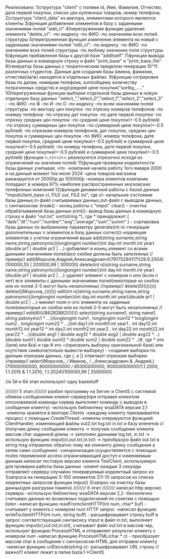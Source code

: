 Реализовано:
1)структура "client" с полями id, Имя, Фамилия, Отчество, дата первой покупки, список цен купленных товаров, номер телефона;
2)структура "client_data" из вектора, элементами которого являются клиенты
3)функция добавления элементов в базу с заданными значениями полей "add_cl"
4)перегруженная функция удаления элемента "delete_cl":
-по индексу 
-по ФИО
-по значениям всех полей структуры
5)перегруженная функция изменения элемента на новый с заданными значениями полей "edit_cl":
-по индексу 
-по ФИО
-по значениям всех полей структуры
-по любому значению поля структуры
6)функция прибавления базы к другой базе "additself"
7)функции вывода базы данных в командную строку и файл "print_base" и "print_base_file"
8)генератор базы данных с теоретическим пределом генерации 10^11 различных студентов. Данные для создания базы (имена, фамилии, отчества)(м/ж) находятся в отдельных файлах.
9)функции сотрировки базы по датам, номерам телефона, sum(общему количеству потраченных средств) и avg(средней цене покупки)"sortby_....."
10)перегруженные функции выборки отдельной базы данных в новую отдельную базу данных "select_","select_0","select_1","select_2","select_3" :
-по ФИО
-по Ф
-по И
-по О
-по индексу
-по всем значениям полей структуры
-по вектору цен покупок
-по отрезку номеров телефонов
-по номеру телефона
-по отрезку дат покупок
-по дате первой покупки
-по отрезку средних цен покупок
-по средней цене покупок(+-0.5 рублей)
-по отрезку суммарных цен покупок
-по суммарной цене покупок(+-0.5 рублей)
-по отрезкам номеров телефонов, дат покупок, средних цен покупок и суммарных цен покупок
-по ФИО, номеру телефона, дате первой покупки, средней цене покупки(+-0.5 рублей) и суммарной цене покупки(+-0.5 рублей)
-по номеру телефона, дате первой покупки, средней цене покупки(+-0.5 рублей) и суммарной цене покупки(+-0.5 рублей)
(функции >,</<=/>= реализуются отрезочно исходя из ограничений на значения полей)
11)функция проверки корректности базы данных учитывая, что:
-компания начала работу 1ого января 2000 и на данный момент 1ое июля 2024
-цена товаров магазина ранжируется от 20000р до 500000р
-номера клиентов компании попадают в номера 97% наиболее распространенных московских телефонных компаний
12)функция динамичной работы с базой данных "imput(client_base cl, FILE out, FILE in)", где cl- начальное состояние базы данных,in-файл считываемых данных,out-файл с выводом данных, c синтаксисом:
break() - конец работы с "imput"
clear() - очистка обрабатываемой базы данных
print()- вывод базы данных в командную строку и файл "out.txt"
sort(string *), где * принадлежит { "date","dt","num","number","avg","average","sum","summ" } - сортировка базы данных по выбранному параметру
generate(int n)-генерация дополнительных n элементов в базу данных
correct()-коррекция элементов с учетом ограничений выше
add(string surname,string name,string patronymic)(longlongint number)(int day.int month.int year)(double pr1 | double pr2 | ...)-добавляет в конец элемент со всеми данными значениями полей(все скобки должны быть заполнены) 
//пример// add(Морозов,Андрей,Александрович)(79175294117)(29.9.2004)(100000,55 | 200000,99 | 300000)
delete(int n)(string surname,string name,string patronymic)(longlongint number)(int day.int month.int year)(double pr1 | double pr2 | ...)-удаляет элемент с номером n или (если n нет) все элементы с данными значениями полей(некоторые из скобок или их полей 2-5 могут быть незаполнены)
//пример// delete(5)()()()() delete()(Морозов,,)()()()
edit(int n)(string surname,string name,string patronymic)(longlongint number)(int day.int month.int year)(double pr1 | double pr2 | ...)-меняет поля n-ого элемента на задвнные поля(некоторые из скобок или их полей 2-5 могут быть незаполнены) 
//пример// edit(6)()(86282882)()()()
select(string surname1, string name1, string patonymic1 * ...)(longlongint num1 , longlongint num12 * longlongint num2 , longlongint num22 * ...)(int day1.int month1.int year1 , int day12.int month12.int year12 * int day2.int month2.int year2 , int day22.int month22.int year22 * ...)(double avg1 | double avg12 * double avg2 | double avg22 * ..)(double sum1 | double sum12 * double sum2 | double sum22 * ..)#, где * это /(или) или &(и) и где # это =(присвоить выборку оригинальной базе)  или осутствие символа(только вывести выборку) - создание выборки по данным отрезкам данных, где (, и |) отвечают отрезкам выборки.  
//пример// select(Морозов,, / Иванов,, / ,,Александрович & ,Андрей,)(75000000000, 80000000000 / 85000000000, 90000000000)(1.1.2000, 1.1.2015 & 1.1.2010, 1.1.2024)(100000,99 | 250000)()

//и 5й и 6й этап используют одну basestuff

////////
5 этап
////////
разбил программу на Server и ClientS с системой обмена сообщениями клиент-сервер(при отправке клиентом опозноваемой команды сервер выполняет команду с выводом в сообщение клиенту)
-использую библиотеку wsaDATA версии 2,1
-клиенты хранятся в векторе<SOCKET> Clients
-каждому клиенту присваивается процесс c помощью CreateThread
-клиенты оперируются функцией ClientHandler, изменяющей файлы out2.txt log.txt in.txt и базу кленетов cl
(получаю длину сообщения клиента -> получаю сообщение клиента массив char заданной длины -> заполняю данными log.txt, in.txt -> использую функцию imput(cl,out.txt,in.txt) -> преобразую файл out.txt в string msg отправляю обратно тому же клиненту длину сообщения а затем само сообщение)
-синхронизация осуществляется с помощью mutex переменной access ограничивающей доступ к изменяемым данным
написал тестовую версию клиента TestClient, используемую для проверки работы базы данных
-клиент каждые 3 секунды отправляет серверу случайно генерируемый корректный запрос из:
1)запроса на генерацию 5-100 элементов
2)1-10 запросов из списка корректных запросов функции imput()
3)запрос на очистку базы данных(для разгрузки памяти)
////////
6 этап
////////
написал http версию сервера:
-использую библиотеку wsaDATA версии 2,2
-бесконечно считываю данные из возможных подключений по сокетам с помощью listen
-написал функцию readFromclientHTTP(int num, char* buf) - считывает у клиента с номером num HTTP запрос 
-написал функцию writeToclientHTTP(int num, string buff) - расшифровывает строку buff в запрос соответствующий синтаксису imput в файл in.txt, выполняет функцию imput(cl,out.txt,in.txt), считывает файл out.txt в массив чар, использует функцию ProcessHTML и отправляет результат клиенту с номером num
-написал функцию ProcessHTML(char * c) - преобразует массив char в сообщение с синтаксисом HTML для отправки клиенту
-написал функцию urlDecode(string c)- расшифровывает URL строку
//важно!!! клиент лежит в папке baza.1->ClientS 
